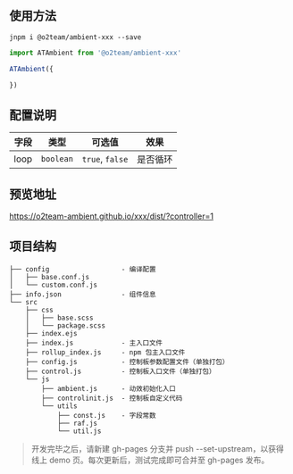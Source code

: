 ## 使用方法

```
jnpm i @o2team/ambient-xxx --save
```

```javascript
import ATAmbient from '@o2team/ambient-xxx'

ATAmbient({

})
```

## 配置说明

| 字段 | 类型 | 可选值 | 效果 |
|-|-|-|-|
| loop | `boolean` | `true`, `false` | 是否循环 |

## 预览地址

https://o2team-ambient.github.io/xxx/dist/?controller=1

## 项目结构

```
├── config                  - 编译配置
│   ├── base.conf.js
│   └── custom.conf.js
├── info.json               - 组件信息
└── src
    ├── css
    │   ├── base.scss
    │   └── package.scss
    ├── index.ejs
    ├── index.js            - 主入口文件
    ├── rollup_index.js     - npm 包主入口文件
    ├── config.js           - 控制板参数配置文件（单独打包）
    ├── control.js          - 控制板入口文件（单独打包）
    └── js
        ├── ambient.js      - 动效初始化入口
        ├── controlinit.js  - 控制板自定义代码
        └── utils
            ├── const.js    - 字段常数
            ├── raf.js
            └── util.js
```

> 开发完毕之后，请新建 gh-pages 分支并 push --set-upstream，以获得线上 demo 页。每次更新后，测试完成即可合并至 gh-pages 发布。